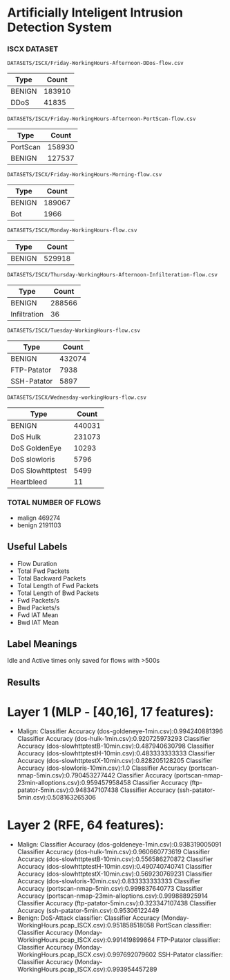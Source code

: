 # Artificially Inteligent Intrusion Detection System

### ISCX DATASET

`DATASETS/ISCX/Friday-WorkingHours-Afternoon-DDos-flow.csv`

|Type|Count|
|---|---|
|BENIGN   | 183910|
|DDoS     |  41835|

`DATASETS/ISCX/Friday-WorkingHours-Afternoon-PortScan-flow.csv`

|Type|Count|
|---|---|
|PortScan   | 158930|
|BENIGN     | 127537|

`DATASETS/ISCX/Friday-WorkingHours-Morning-flow.csv`

|Type|Count|
|---|---|
|BENIGN   | 189067|
|Bot      |   1966|

`DATASETS/ISCX/Monday-WorkingHours-flow.csv`

|Type|Count|
|---|---|
|BENIGN   |    529918|

`DATASETS/ISCX/Thursday-WorkingHours-Afternoon-Infilteration-flow.csv`

|Type|Count|
|---|---|
|BENIGN         | 288566|
|Infiltration   |     36|

`DATASETS/ISCX/Tuesday-WorkingHours-flow.csv`

|Type|Count|
|---|---|
|BENIGN        | 432074|
|FTP-Patator   |   7938|
|SSH-Patator   |   5897|

`DATASETS/ISCX/Wednesday-workingHours-flow.csv`

|Type|Count|
|---|---|
|BENIGN            |  440031|
|DoS Hulk          |  231073|
|DoS GoldenEye     |   10293|
|DoS slowloris     |    5796|
|DoS Slowhttptest  |    5499|
|Heartbleed        |      11|

### TOTAL NUMBER OF FLOWS

- malign 469274
- benign 2191103

## Useful Labels

- Flow Duration
- Total Fwd Packets
- Total Backward Packets
- Total Length of Fwd Packets
- Total Length of Bwd Packets
- Fwd Packets/s
- Bwd Packets/s
- Fwd IAT Mean
- Bwd IAT Mean


## Label Meanings
Idle and Active times only saved for flows with >500s

## Results
# Layer 1 (MLP - [40,16], 17 features):
- Malign:
Classifier Accuracy (dos-goldeneye-1min.csv):0.994240881396
Classifier Accuracy (dos-hulk-1min.csv):0.920725973293
Classifier Accuracy (dos-slowhttptestB-10min.csv):0.487940630798
Classifier Accuracy (dos-slowhttptestH-10min.csv):0.483333333333
Classifier Accuracy (dos-slowhttptestX-10min.csv):0.828205128205
Classifier Accuracy (dos-slowloris-10min.csv):1.0
Classifier Accuracy (portscan-nmap-5min.csv):0.790453277442
Classifier Accuracy (portscan-nmap-23min-alloptions.csv):0.959457958458
Classifier Accuracy (ftp-patator-5min.csv):0.948347107438
Classifier Accuracy (ssh-patator-5min.csv):0.508163265306

# Layer 2 (RFE, 64 features):
- Malign:
Classifier Accuracy (dos-goldeneye-1min.csv):0.938319005091
Classifier Accuracy (dos-hulk-1min.csv):0.960660773619
Classifier Accuracy (dos-slowhttptestB-10min.csv):0.556586270872
Classifier Accuracy (dos-slowhttptestH-10min.csv):0.490740740741
Classifier Accuracy (dos-slowhttptestX-10min.csv):0.569230769231
Classifier Accuracy (dos-slowloris-10min.csv):0.833333333333
Classifier Accuracy (portscan-nmap-5min.csv):0.999837640773
Classifier Accuracy (portscan-nmap-23min-alloptions.csv):0.999888925914
Classifier Accuracy (ftp-patator-5min.csv):0.323347107438
Classifier Accuracy (ssh-patator-5min.csv):0.95306122449
- Benign:
DoS-Attack classifier:
Classifier Accuracy (Monday-WorkingHours.pcap_ISCX.csv):0.951858518058
PortScan classifier:
Classifier Accuracy (Monday-WorkingHours.pcap_ISCX.csv):0.991419899864
FTP-Patator classifier:
Classifier Accuracy (Monday-WorkingHours.pcap_ISCX.csv):0.997692079602
SSH-Patator classifier:
Classifier Accuracy (Monday-WorkingHours.pcap_ISCX.csv):0.993954457289
